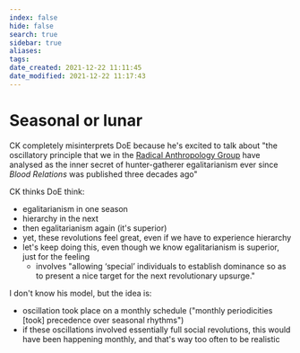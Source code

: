 ```yaml
---
index: false
hide: false
search: true
sidebar: true
aliases:
tags:
date_created: 2021-12-22 11:11:45
date_modified: 2021-12-22 11:17:43
---
```


# Seasonal or lunar

CK completely misinterprets DoE because he's excited to talk about "the oscillatory principle that we in the [Radical Anthropology Group](http://radicalanthropologygroup.org/) have analysed as the inner secret of hunter-gatherer egalitarianism ever since _Blood Relations_ was published three decades ago"

CK thinks DoE think:

- egalitarianism in one season
- hierarchy in the next
- then egalitarianism again (it's superior)
- yet, these revolutions feel great, even if we have to experience hierarchy
- let's keep doing this, even though we know egalitarianism is superior, just for the feeling
	- involves "allowing ‘special’ individuals to establish dominance so as to present a nice target for the next revolutionary upsurge."

I don't know his model, but the idea is:

- oscillation took place on a monthly schedule ("monthly periodicities [took] precedence over seasonal rhythms")
- if these oscillations involved essentially full social revolutions, this would have been happening monthly, and that's way too often to be realistic
